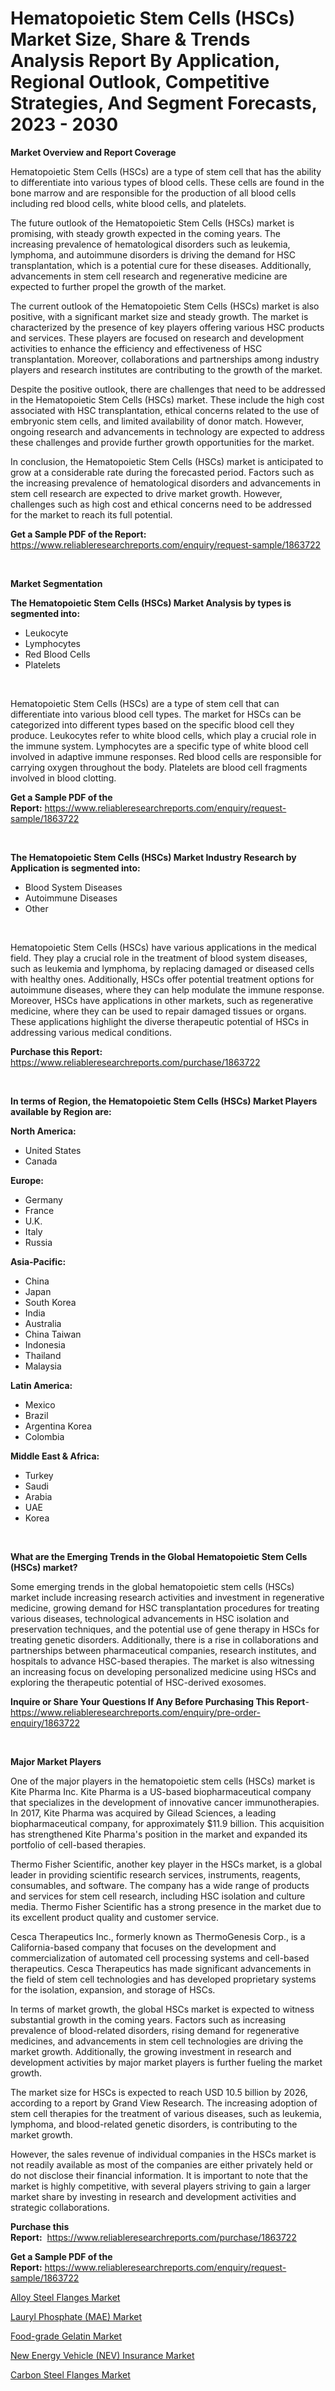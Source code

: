 <p><h1>Hematopoietic Stem Cells (HSCs) Market Size, Share & Trends Analysis Report By Application, Regional Outlook, Competitive Strategies, And Segment Forecasts, 2023 - 2030</h1></p><p><strong>Market Overview and Report Coverage</strong></p>
<p><p>Hematopoietic Stem Cells (HSCs) are a type of stem cell that has the ability to differentiate into various types of blood cells. These cells are found in the bone marrow and are responsible for the production of all blood cells including red blood cells, white blood cells, and platelets.</p><p>The future outlook of the Hematopoietic Stem Cells (HSCs) market is promising, with steady growth expected in the coming years. The increasing prevalence of hematological disorders such as leukemia, lymphoma, and autoimmune disorders is driving the demand for HSC transplantation, which is a potential cure for these diseases. Additionally, advancements in stem cell research and regenerative medicine are expected to further propel the growth of the market.</p><p>The current outlook of the Hematopoietic Stem Cells (HSCs) market is also positive, with a significant market size and steady growth. The market is characterized by the presence of key players offering various HSC products and services. These players are focused on research and development activities to enhance the efficiency and effectiveness of HSC transplantation. Moreover, collaborations and partnerships among industry players and research institutes are contributing to the growth of the market.</p><p>Despite the positive outlook, there are challenges that need to be addressed in the Hematopoietic Stem Cells (HSCs) market. These include the high cost associated with HSC transplantation, ethical concerns related to the use of embryonic stem cells, and limited availability of donor match. However, ongoing research and advancements in technology are expected to address these challenges and provide further growth opportunities for the market.</p><p>In conclusion, the Hematopoietic Stem Cells (HSCs) market is anticipated to grow at a considerable rate during the forecasted period. Factors such as the increasing prevalence of hematological disorders and advancements in stem cell research are expected to drive market growth. However, challenges such as high cost and ethical concerns need to be addressed for the market to reach its full potential.</p></p>
<p><strong>Get a Sample PDF of the Report:</strong> <a href="https://www.reliableresearchreports.com/enquiry/request-sample/1863722">https://www.reliableresearchreports.com/enquiry/request-sample/1863722</a></p>
<p>&nbsp;</p>
<p><strong>Market Segmentation</strong></p>
<p><strong>The Hematopoietic Stem Cells (HSCs) Market Analysis by types is segmented into:</strong></p>
<p><ul><li>Leukocyte</li><li>Lymphocytes</li><li>Red Blood Cells</li><li>Platelets</li></ul></p>
<p>&nbsp;</p>
<p><p>Hematopoietic Stem Cells (HSCs) are a type of stem cell that can differentiate into various blood cell types. The market for HSCs can be categorized into different types based on the specific blood cell they produce. Leukocytes refer to white blood cells, which play a crucial role in the immune system. Lymphocytes are a specific type of white blood cell involved in adaptive immune responses. Red blood cells are responsible for carrying oxygen throughout the body. Platelets are blood cell fragments involved in blood clotting.</p></p>
<p><strong>Get a Sample PDF of the Report:</strong>&nbsp;<a href="https://www.reliableresearchreports.com/enquiry/request-sample/1863722">https://www.reliableresearchreports.com/enquiry/request-sample/1863722</a></p>
<p>&nbsp;</p>
<p><strong>The Hematopoietic Stem Cells (HSCs) Market Industry Research by Application is segmented into:</strong></p>
<p><ul><li>Blood System Diseases</li><li>Autoimmune Diseases</li><li>Other</li></ul></p>
<p>&nbsp;</p>
<p><p>Hematopoietic Stem Cells (HSCs) have various applications in the medical field. They play a crucial role in the treatment of blood system diseases, such as leukemia and lymphoma, by replacing damaged or diseased cells with healthy ones. Additionally, HSCs offer potential treatment options for autoimmune diseases, where they can help modulate the immune response. Moreover, HSCs have applications in other markets, such as regenerative medicine, where they can be used to repair damaged tissues or organs. These applications highlight the diverse therapeutic potential of HSCs in addressing various medical conditions.</p></p>
<p><strong>Purchase this Report:</strong>&nbsp; <a href="https://www.reliableresearchreports.com/purchase/1863722">https://www.reliableresearchreports.com/purchase/1863722</a></p>
<p>&nbsp;</p>
<p><strong>In terms of Region, the Hematopoietic Stem Cells (HSCs) Market Players available by Region are:</strong></p>
<p>
    <p> <strong> North America: </strong>
        <ul>
            <li>United States</li>
            <li>Canada</li>
        </ul>
        </p> 
    <p> <strong> Europe: </strong>
        <ul>
            <li>Germany</li>
            <li>France</li>
            <li>U.K.</li>
            <li>Italy</li>
            <li>Russia</li>
        </ul>
        </p> 
    <p> <strong> Asia-Pacific: </strong>
        <ul>
            <li>China</li>
            <li>Japan</li>
            <li>South Korea</li>
            <li>India</li>
            <li>Australia</li>
            <li>China Taiwan</li>
            <li>Indonesia</li>
            <li>Thailand</li>
            <li>Malaysia</li>
        </ul>
        </p> 
    <p> <strong> Latin America: </strong>
        <ul>
            <li>Mexico</li>
            <li>Brazil</li>
            <li>Argentina Korea</li>
            <li>Colombia</li>
        </ul>
        </p> 
    <p> <strong> Middle East & Africa: </strong>
        <ul>
            <li>Turkey</li>
            <li>Saudi</li>
            <li>Arabia</li>
            <li>UAE</li>
            <li>Korea</li>
        </ul>
    </p>
    </p>
<p>&nbsp;</p>
<p><strong>What are the Emerging Trends in the Global Hematopoietic Stem Cells (HSCs) market?</strong></p>
<p><p>Some emerging trends in the global hematopoietic stem cells (HSCs) market include increasing research activities and investment in regenerative medicine, growing demand for HSC transplantation procedures for treating various diseases, technological advancements in HSC isolation and preservation techniques, and the potential use of gene therapy in HSCs for treating genetic disorders. Additionally, there is a rise in collaborations and partnerships between pharmaceutical companies, research institutes, and hospitals to advance HSC-based therapies. The market is also witnessing an increasing focus on developing personalized medicine using HSCs and exploring the therapeutic potential of HSC-derived exosomes.</p></p>
<p><strong>Inquire or Share Your Questions If Any Before Purchasing This Report</strong>- <a href="https://www.reliableresearchreports.com/enquiry/pre-order-enquiry/1863722">https://www.reliableresearchreports.com/enquiry/pre-order-enquiry/1863722</a></p>
<p>&nbsp;</p>
<p><strong>Major Market Players</strong></p>
<p><p>One of the major players in the hematopoietic stem cells (HSCs) market is Kite Pharma Inc. Kite Pharma is a US-based biopharmaceutical company that specializes in the development of innovative cancer immunotherapies. In 2017, Kite Pharma was acquired by Gilead Sciences, a leading biopharmaceutical company, for approximately $11.9 billion. This acquisition has strengthened Kite Pharma's position in the market and expanded its portfolio of cell-based therapies.</p><p>Thermo Fisher Scientific, another key player in the HSCs market, is a global leader in providing scientific research services, instruments, reagents, consumables, and software. The company has a wide range of products and services for stem cell research, including HSC isolation and culture media. Thermo Fisher Scientific has a strong presence in the market due to its excellent product quality and customer service.</p><p>Cesca Therapeutics Inc., formerly known as ThermoGenesis Corp., is a California-based company that focuses on the development and commercialization of automated cell processing systems and cell-based therapeutics. Cesca Therapeutics has made significant advancements in the field of stem cell technologies and has developed proprietary systems for the isolation, expansion, and storage of HSCs.</p><p>In terms of market growth, the global HSCs market is expected to witness substantial growth in the coming years. Factors such as increasing prevalence of blood-related disorders, rising demand for regenerative medicines, and advancements in stem cell technologies are driving the market growth. Additionally, the growing investment in research and development activities by major market players is further fueling the market growth.</p><p>The market size for HSCs is expected to reach USD 10.5 billion by 2026, according to a report by Grand View Research. The increasing adoption of stem cell therapies for the treatment of various diseases, such as leukemia, lymphoma, and blood-related genetic disorders, is contributing to the market growth.</p><p>However, the sales revenue of individual companies in the HSCs market is not readily available as most of the companies are either privately held or do not disclose their financial information. It is important to note that the market is highly competitive, with several players striving to gain a larger market share by investing in research and development activities and strategic collaborations.</p></p>
<p><strong>Purchase this Report:</strong>&nbsp;&nbsp;<a href="https://www.reliableresearchreports.com/purchase/1863722">https://www.reliableresearchreports.com/purchase/1863722</a></p>
<p></p>
<p><strong>Get a Sample PDF of the Report:</strong>&nbsp;<a href="https://www.reliableresearchreports.com/enquiry/request-sample/1863722">https://www.reliableresearchreports.com/enquiry/request-sample/1863722</a></p>
<p><p><a href="https://www.linkedin.com/pulse/alloy-steel-flanges-market-research-report-unlocks-analysis-kbg5e/">Alloy Steel Flanges Market</a></p><p><a href="https://github.com/Paul14Anderson63/Market-Research-Report-List-1/blob/main/lauryl-phosphate-mae-market.md">Lauryl Phosphate (MAE) Market</a></p><p><a href="https://medium.com/@juananienow/food-grade-gelatin-market-size-cagr-trends-2024-2030-68cc48030be7">Food-grade Gelatin Market</a></p><p><a href="https://github.com/aasishrp01/Market-Research-Report-List-1/blob/main/new-energy-vehicle-nev-insurance-market.md">New Energy Vehicle (NEV) Insurance Market</a></p><p><a href="https://www.linkedin.com/pulse/carbon-steel-flanges-market-challenges-opportunities-growth-gmfue/">Carbon Steel Flanges Market</a></p></p>